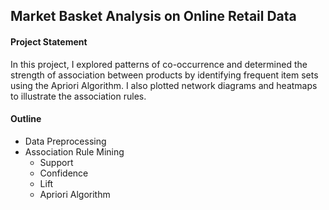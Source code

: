 ## Market Basket Analysis on Online Retail Data

#### Project Statement

In this project, I explored patterns of co-occurrence and determined the strength of association between products by identifying frequent item sets using the Apriori Algorithm. I also plotted network diagrams and heatmaps to illustrate the association rules.
 
#### Outline

- Data Preprocessing
- Association Rule Mining
    - Support
    - Confidence
    - Lift
    - Apriori Algorithm
